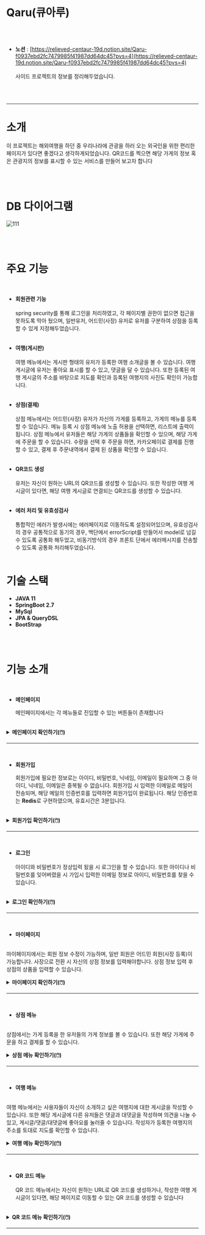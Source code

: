 # Qaru(큐아루)
<br><br>
- **노션** : [https://relieved-centaur-19d.notion.site/Qaru-f0937ebd2fc7479985f41987dd64dc45?pvs=4](https://relieved-centaur-19d.notion.site/Qaru-f0937ebd2fc7479985f41987dd64dc45?pvs=4)
  <br><br> 사이드 프로젝트의 정보를 정리해두었습니다.

<br><br>
<hr>

# 소개

이 프로젝트는 해외여행을 하던 중 우리나라에 관광을 하러 오는 외국인을 위한 편리한 페이지가 있다면 좋겠다고 생각하게되었습니다. QR코드를 찍으면 해당 가게의 정보 혹은 관광지의 정보를 표시할 수 있는 서비스를 만들어 보고자 합니다

<br><br>

# DB 다이어그램

![111](https://github.com/AiRn33/Qaru/assets/106871053/aab44596-2b8c-4f90-a85e-a628ba175085)

<br><br>


# 주요 기능
<br>

- **회원관련 기능**<br><br>
 spring security를 통해 로그인을 처리하였고, 각 페이지별 권한이 없으면 접근을 못하도록 막아 뒀으며, 일반유저, 어드민(사장) 유저로 유저를 구분하여 상점을 등록할 수 있게 지정해두었습니다.
 <br><br>
 
- **여행(게시판)**<br><br>
  여행 메뉴에서는 게시판 형태의 유저가 등록한 여행 소개글을 볼 수 있습니다. 여행 게시글에 유저는 좋아요 표시를 할 수 있고, 댓글을 달 수 있습니다. 또한 등록된 여행 게시글의 주소를 바탕으로 지도를 확인과 등록된 여행지의 사진도 확인이 가능합니다.
 <br><br>

- **상점(결제)**<br><br>
  상점 메뉴에서는 어드민(사장) 유저가 자신의 가게를 등록하고, 가게의 메뉴를 등록할 수 있습니다. 메뉴 등록 시 상점 메뉴에 노출 허용을 선택하면, 리스트에 출력이 됩니다. 상점 메뉴에서 유저들은 해당 가게의 상품들을 확인할 수 있으며, 해당 가게에 주문을 할 수 있습니다. 수량을 선택 후 주문을 하면, 카카오페이로 결제를 진행할 수 있고, 결제 후 주문내역에서 결제 된 상품을 확인할 수 있습니다.
  <br><br>

- **QR코드 생성**<br><br>
  유저는 자신이 원하는 URL의 QR코드를 생성할 수 있습니다. 또한 작성한 여행 게시글이 있다면, 해당 여행 게시글로 연결되는 QR코드를 생성할 수 있습니다.
  <br><br>

- **에러 처리 및 유효성검사**<br><br>
통합적인 에러가 발생시에는 에러페이지로 이동하도록 설정되어있으며, 유효성검사의 경우 공통적으로 동기의 경우, 백단에서 errorScript를 만들어서 model로 넘길 수 있도록 공통화 해두었고, 비동기방식의 경우 프론트 단에서 에러메시지를 전송할 수 있도록 공통화 처리해두었습니다.
<br><br>

# 기술 스택

- **JAVA 11**<br>
- **SpringBoot 2.7**<br>
- **MySql**<br>
- **JPA & QueryDSL**<br>
- **BootStrap**<br>

<br><br>

# 기능 소개

<br>

- **메인페이지**

  메인페이지에서는 각 메뉴들로 진입할 수 있는 버튼들이 존재합니다
<br>
<details>
<summary><b>메인페이지 확인하기(🖱️)</b></summary>
<div markdown="1">
  <br>
<div align="center">
  <img src="https://github.com/AiRn33/Qaru/assets/106871053/26e16b2b-7fed-414e-8b02-b3595f288cdd">
  ➡️ 메인페이지 <br><br>
</div>
<br>
</div>
</details>

<hr>
<br>

- **회원가입**

  회원가입에 필요한 정보로는 아이디, 비밀번호, 닉네임, 이메일이 필요하며 그 중 아이디, 닉네임, 이메일은 중복될 수 없습니다. 회원가입 시 입력한 이메일로 메일이 전송되며, 해당 메일의 인증번호를 입력하면 회원가입이 완료됩니다. 해당 인증번호는 **Redis**로 구현하였으며, 유효시간은 3분입니다.
<br>
<details>
<summary><b>회원가입 확인하기(🖱️)</b></summary>
<div markdown="1">
  <br>
<div align="center">
  <img src="https://github.com/AiRn33/Qaru/assets/106871053/0b6de9e9-0d42-4248-ae05-5487ff133e36">
  <img src="https://github.com/AiRn33/Qaru/assets/106871053/df9dba58-f8d2-4866-8420-50e84163d9f4">
  <br><br>
➡️ 회원가입 중복 처리 및 공백 처리 <br><br>
</div>
<hr>
<div align="center">
  <img src="https://github.com/AiRn33/Qaru/assets/106871053/df8ebbad-fbd7-4239-85c1-b3ae4f294ba6">
  <br><br>
➡️ 이메일 유효시간이 지나거나, 인증번호가 틀린 경우 <br><br>
</div>
<hr>
<br><br>
<div align="center">
  <img src="https://github.com/AiRn33/Qaru/assets/106871053/5725b851-1643-4248-b1fe-deefc522602a">
  <br><br>
➡️ 회원가입 성공 <br><br>
</div>
</div>
</details>
<hr>
<br>

- **로그인** <br><br>
  아이디와 비밀번호가 정상입력 됬을 시 로그인을 할 수 있습니다. 또한 아이디나 비밀번호를 잊어버렸을 시 가입시 입력한 이메일 정보로 아이디, 비밀번호를 찾을 수 있습니다.
<br>
<details>
<summary><b>로그인 확인하기(🖱️)</b></summary>
<br>
<div align="center">
  <img src="https://github.com/AiRn33/Qaru/assets/106871053/bb2c1b4a-f760-4bbf-9f5b-41ae09f77530">
    <br><br>
➡️ 로그인 실패  <br><br>
<hr>
  <img src="https://github.com/AiRn33/Qaru/assets/106871053/d7bb6f67-7772-4c20-b3d8-34cedc0a7cc5">
  <br><br>
➡️ 로그인 성공  <br><br>
<hr>
  <img src="https://github.com/AiRn33/Qaru/assets/106871053/b68e96ab-d550-4ce3-87a8-290d41b4ae2d">
  <img src="https://github.com/AiRn33/Qaru/assets/106871053/e756fceb-f599-4ce7-95ec-f40dc5cb79b3">
  <br><br>
➡️ 아이디 찾기  <br><br>
<hr>
  <img src="https://github.com/AiRn33/Qaru/assets/106871053/cd41d4eb-e362-450e-ae90-cf4d830037f9">
  <img src="https://github.com/AiRn33/Qaru/assets/106871053/d125be2e-d6ba-4479-b206-f840235acce3">
    <br><br>
➡️ 비밀번호 찾기 실패 <br><br>
  <hr>
  <img src="https://github.com/AiRn33/Qaru/assets/106871053/941a7252-f868-41d6-a370-dec09330b60d">
    <br><br>
➡️ 비밀번호 변경 실패  <br><br>
  <hr>
  <img src="https://github.com/AiRn33/Qaru/assets/106871053/9f5a8493-6e4b-4515-96dd-43238b49ebfd">
  <br><br>
➡️ 비밀번호 찾기 성공<br><br>
</div>
</details>
<hr>
<br>
  
- **마이페이지**<br><br>

마이페이지에서는 회원 정보 수정이 가능하며, 일반 회원은 어드민 회원(사장 등록)이 가능합니다. 사장으로 전환 시 자신의 상점 정보를 입력해야합니다. 상점 정보 입력 후 상점의 상품을 입력할 수 있습니다.
<br>
<details>
<summary><b>마이페이지 확인하기(🖱️)</b></summary>
<br>
<div align="center">
  <img src="https://github.com/AiRn33/Qaru/assets/106871053/dda54463-51f7-415d-b5f3-fcc4dfedd012">
    <br><br>
➡️ 내 정보 수정 실패  <br><br>
<hr>
  <img src="https://github.com/AiRn33/Qaru/assets/106871053/1128546c-97cf-41e5-952e-e11c7ecf5f43">
    <br><br>
➡️ 내 정보 수정 성공  <br><br>
<hr>
    <img src="https://github.com/AiRn33/Qaru/assets/106871053/15900070-fac9-4224-857a-249f9ff7f8d9">
    <img src="https://github.com/AiRn33/Qaru/assets/106871053/6b47994d-e7dd-4919-b3e6-70d02dc0f424">
    <br><br>
➡️ 사장 등록 <br><br>
<hr>
    <img src="https://github.com/AiRn33/Qaru/assets/106871053/f0d33844-7247-47b9-b3e2-45bdbe3617e7">
    <br><br>
➡️ 상점 메뉴 등록  <br><br>
</div>
</details>

<hr>
<br>


- **상점 메뉴**<br><br>

상점에서는 가게 등록을 한 유저들의 가게 정보를 볼 수 있습니다. 또한 해당 가게에 주문을 하고 결제를 할 수 있습니다.
<br>
<details>
<summary><b>상점 메뉴 확인하기(🖱️)</b></summary>
<br>
<div align="center">
  <img src="https://github.com/AiRn33/Qaru/assets/106871053/99941de1-8d8e-4c36-842d-2a27e0007d2a">
    <br><br>
➡️ 상점 메뉴 및 상세보기  <br><br>
<hr>
  <img src="https://github.com/AiRn33/Qaru/assets/106871053/bca2db10-76bb-4777-969d-1a2af16fb410">
    <br><br>
➡️ 상점 주문 <br><br>
<hr>
    <img src="https://github.com/AiRn33/Qaru/assets/106871053/a523f64b-4c93-4048-8cdd-44501b883d03">
    <img src="https://github.com/AiRn33/Qaru/assets/106871053/ba9fc5fa-544b-4cbf-b3b3-ebd67789b600">
    <br><br>
➡️ 카카오 결제 <br><br>
<hr>
    <img src="https://github.com/AiRn33/Qaru/assets/106871053/fd98bb6e-516b-419a-8c47-9051af961f9f">
    <br><br>
➡️ 주문 내역 확인  <br><br>
</div>
</details>
<hr>
<br>


- **여행 메뉴**<br><br>

여행 메뉴에서는 사용자들이 자신이 소개하고 싶은 여행지에 대한 게시글을 작성할 수 있습니다. 또한 해당 게시글에 다른 유저들은 댓글과 대댓글을 작성하며 의견을 나눌 수 있고, 게시글/댓글/대댓글에 좋아요를 눌러줄 수 있습니다. 작성자가 등록한 여행지의 주소를 토대로 지도를 확인할 수 있습니다.
<br>
<details>
<summary><b>여행 메뉴 확인하기(🖱️)</b></summary>
<br>
<div align="center">
  <img src="https://github.com/AiRn33/Qaru/assets/106871053/a543ce1d-0de7-4b7b-8155-83d4745a6f12">
    <br><br>
➡️ 여행 생성  <br><br>
<hr>
  <img src="https://github.com/AiRn33/Qaru/assets/106871053/abf59e2f-8561-49da-8dad-a0a2067de33f">
  <img src="https://github.com/AiRn33/Qaru/assets/106871053/b666f5b6-f411-40f5-859f-3600cb1dffb8">
    <br><br>
➡️ 여행 수정 <br><br>
<hr>
    <img src="https://github.com/AiRn33/Qaru/assets/106871053/93849eb8-26d9-4c16-85c5-44944f1e9f81">
    <br><br>
➡️ 여행 목록 확인 <br><br>
<hr>
    <img src="https://github.com/AiRn33/Qaru/assets/106871053/5e793be4-df34-42e9-bce2-cc71a4b3ac2b">
    <br><br>
➡️ 좋아요  <br><br>
<hr>
  <img src="https://github.com/AiRn33/Qaru/assets/106871053/e122291c-264f-4847-90d6-47e47228c0c1">
  <img src="https://github.com/AiRn33/Qaru/assets/106871053/34663d5f-8cb2-4c67-a334-22a316556faa">
    <br><br>
➡️ 댓글, 대댓글 작성  <br><br>
<hr>
  <img src="https://github.com/AiRn33/Qaru/assets/106871053/0de3c95b-0135-437e-9ee2-b32fef1e7d8e">
    <br><br>
➡️ 여행 지도  <br><br>
<hr>
  <img src="https://github.com/AiRn33/Qaru/assets/106871053/dcc606a6-b291-45e5-8541-33b74b79e95b">
    <br><br>
➡️ 여행 검색  <br><br>
<hr>
  <img src="https://github.com/AiRn33/Qaru/assets/106871053/6b338ed6-809d-4990-9ed4-825daa59273a">
    <br><br>
➡️ 여행 삭제  <br><br>
</div>
</details>
<hr>
<br>


- **QR 코드 메뉴**<br><br>
QR 코드 메뉴에서는 자신이 원하는 URL로 QR 코드를 생성하거나, 작성한 여행 게시글이 있다면, 해당 페이지로 이동할 수 있는 QR 코드를 생성할 수 있습니다
<br>
<details>
<summary><b>QR 코드 메뉴 확인하기(🖱️)</b></summary>
<br>
<div align="center">
  <img src="https://github.com/AiRn33/Qaru/assets/106871053/88562ba6-0055-494e-aee5-e1866f8d92ab">
    <br><br>
➡️ QR 코드 생성 <br><br>
</div>
</details>
<hr>
<br><br>





